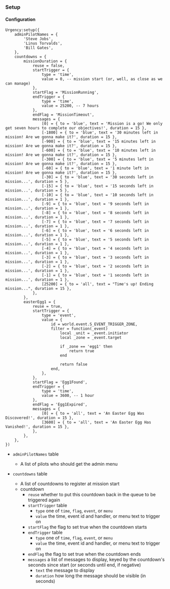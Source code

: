 <!-- markdownlint-disable MD041 -->
### Setup

#### Configuration

```lua,editable
Urgency:setup({
    adminPilotNames = {
        'Steve Jobs',
        'Linus Torvalds',
        'Bill Gates',
    },
    countdowns = {
        missionDuration = {
            reuse = false,
            startTrigger = {
                type = 'time',
                value = 0, -- mission start (or, well, as close as we can manage)
            },
            startFlag = 'MissionRunning',
            endTrigger = {
                type = 'time',
                value = 25200, -- 7 hours
            },
            endFlag = 'MissionTimeout',
            messages = {
                [0] = { to = 'blue', text = 'Mission is a go! We only get seven hours to complete our objectives!', duration = 15 },
                [-1800] = { to = 'blue', text = '30 minutes left in mission! Are we gonna make it?', duration = 15 },
                [-900] = { to = 'blue', text = '15 minutes left in mission! Are we gonna make it?', duration = 15 },
                [-600] = { to = 'blue', text = '10 minutes left in mission! Are we gonna make it?', duration = 15 },
                [-300] = { to = 'blue', text = '5 minutes left in mission! Are we gonna make it?', duration = 15 },
                [-60] = { to = 'blue', text = '1 minute left in mission! Are we gonna make it?', duration = 15 },
                [-30] = { to = 'blue', text = '30 seconds left in mission...', duration = 5 },
                [-15] = { to = 'blue', text = '15 seconds left in mission...', duration = 5 },
                [-10] = { to = 'blue', text = '10 seconds left in mission...', duration = 1 },
                [-9] = { to = 'blue', text = '9 seconds left in mission...', duration = 1 },
                [-8] = { to = 'blue', text = '8 seconds left in mission...', duration = 1 },
                [-7] = { to = 'blue', text = '7 seconds left in mission...', duration = 1 },
                [-6] = { to = 'blue', text = '6 seconds left in mission...', duration = 1 },
                [-5] = { to = 'blue', text = '5 seconds left in mission...', duration = 1 },
                [-4] = { to = 'blue', text = '4 seconds left in mission...', duration = 1 },
                [-3] = { to = 'blue', text = '3 seconds left in mission...', duration = 1 },
                [-2] = { to = 'blue', text = '2 seconds left in mission...', duration = 1 },
                [-1] = { to = 'blue', text = '1 seconds left in mission...', duration = 1 },
                [25200] = { to = 'all', text = "Time's up! Ending mission...", duration = 15 },
            },
        },
        easterEgg1 = {
            reuse = true,
            startTrigger = {
                type = 'event',
                value = {
                    id = world.event.S_EVENT_TRIGGER_ZONE,
                    filter = function(_event)
                        local _unit = _event.initiator
                        local _zone = _event.target

                        if _zone == 'egg1' then
                            return true
                        end

                        return false
                    end,
                },
            },
            startFlag = 'Egg1Found',
            endTrigger = {
                type = 'time',
                value = 3600, -- 1 hour
            },
            endFlag = 'Egg1Expired',
            messages = {
                [0] = { to = 'all', text = 'An Easter Egg Was Discovered!', duration = 15 },
                [3600] = { to = 'all', text = 'An Easter Egg Has Vanished!', duration = 15 },
            },
        },
    },
})
```

- `adminPilotNames` table
  - A list of pilots who should get the admin menu

- `countdowns` table
  - A list of countdowns to register at mission start
  - countdown
    - `reuse` whether to put this countdown back in the queue to be triggered again
    - `startTrigger` table
      - `type` one of `time`, `flag`, `event`, or `menu`
      - `value` the time, event id and handler, or menu text to trigger on
    - `startFlag` the flag to set true when the countdown starts
    - `endTrigger` table
      - `type` one of `time`, `flag`, `event`, or `menu`
      - `value` the time, event id and handler, or menu text to trigger on
    - `endFlag` the flag to set true when the countdown ends
    - `messages` a list of messages to display, keyed by the countdown's seconds since start (or seconds until end, if negative)
      - `text` the message to display
      - `duration` how long the message should be visible (in seconds)

